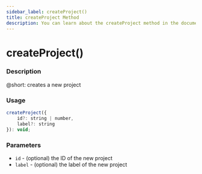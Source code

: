 ```yaml
---
sidebar_label: createProject()
title: createProject Method
description: You can learn about the createProject method in the documentation of the DHTMLX JavaScript To Do List library. Browse developer guides and API reference, try out code examples and live demos, and download a free 30-day evaluation version of DHTMLX To Do List.
---
```


# createProject()

### Description

@short: creates a new project

### Usage

~~~js
createProject({
    id?: string | number,
    label?: string
}): void;
~~~

### Parameters

- `id` - (optional) the ID of the new project
- `label` - (optional) the label of the new project